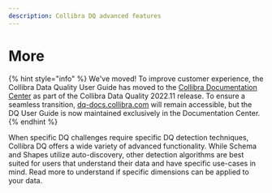 ```yaml
---
description: Collibra DQ advanced features
---
```


# More

{% hint style="info" %}
We've moved! To improve customer experience, the Collibra Data Quality User Guide has moved to the [Collibra Documentation Center](https://productresources.collibra.com/docs/collibra/latest/Content/DataQuality/DQCoreComponents/to\_more.htm) as part of the Collibra Data Quality 2022.11 release. To ensure a seamless transition, [dq-docs.collibra.com](http://dq-docs.collibra.com/) will remain accessible, but the DQ User Guide is now maintained exclusively in the Documentation Center.
{% endhint %}

When specific DQ challenges require specific DQ detection techniques, Collibra DQ offers a wide variety of advanced functionality. While Schema and Shapes utilize auto-discovery, other detection algorithms are best suited for users that understand their data and have specific use-cases in mind. Read more to understand if specific dimensions can be applied to your data.
